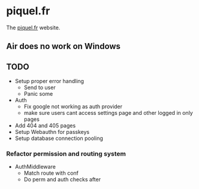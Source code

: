 # piquel.fr

The [piquel.fr](https://piquel.fr) website.

## Air does no work on Windows

## TODO

- Setup proper error handling
  - Send to user
  - Panic some
- Auth
  - Fix google not working as auth provider
  - make sure users cant access settings page and other logged in only pages
- Add 404 and 405 pages
- Setup Webauthn for passkeys
- Setup database connection pooling

### Refactor permission and routing system

- AuthMiddleware
  - Match route with conf
  - Do perm and auth checks after
 
